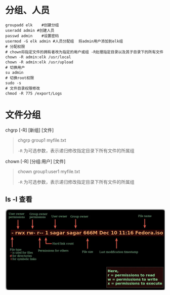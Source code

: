 # 分组、人员

```shell
groupadd elk 	#创建分组
useradd admin #创建人员
passwd admin	#设置密码
usermod -G elk admin #人员分配组  将admin用户添加到elk组
# 分配权限
# chown将指定文件的拥有者改为指定的用户或组 -R处理指定目录以及其子目录下的所有文件
chown -R admin:elk /usr/local
chown -R admin:elk /usr/upload
# 切换用户
su admin
# 切换root权限
sudo -s
# 文件目录权限修改
chmod -R 775 /export/Logs
```

# 文件分组

chgrp [-R] [新组] [文件]    

>  chgrp group1 myfile.txt
>
>  `-R` 为可选参数，表示递归修改指定目录下所有文件的所属组

chown [-R] [分组:用户] [文件]    

> chown group1:user1 myfile.txt
>
> `-R` 为可选参数，表示递归修改指定目录下所有文件的所属组



## ls -l 查看

<img src="imgs/user_manager/image-20240104185215755.png" alt="image-20240104185215755" style="zoom:50%;" />